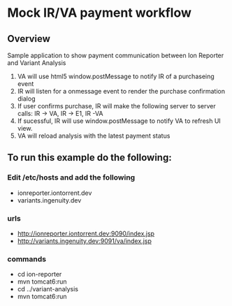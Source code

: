 # Mock IR/VA payment workflow

## Overview
Sample application to show payment communication between Ion Reporter and Variant Analysis

1.  VA will use html5 window.postMessage to notify IR of a purchaseing event
2.  IR will listen for a onmessage event to render the purchase confirmation dialog
3.  If user confirms purchase, IR will make the following server to server calls:  IR -> VA, IR -> E1, IR -VA
4.  If sucessful, IR will use window.postMessage to notify VA to refresh UI view.
5.  VA will reload analysis with the latest payment status

## To run this example do the following:

### Edit /etc/hosts and add the following
* ionreporter.iontorrent.dev
* variants.ingenuity.dev

### urls
* http://ionreporter.iontorrent.dev:9090/index.jsp
* http://variants.ingenuity.dev:9091/va/index.jsp

### commands
* cd ion-reporter
* mvn tomcat6:run
* cd ../variant-analysis
* mvn tomcat6:run